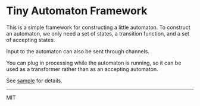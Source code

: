 # Tiny Automaton Framework


This is a simple framework for constructing a little automaton.
To construct an automaton, we only need a set of states, a transition function, and a set of accepting states. 

Input to the automaton can also be sent through channels. 

You can plug in processing while the automaton is running, so it can be used as a transformer rather than as an accepting automaton.

See [sample](./_sample) for details.

---
MIT
